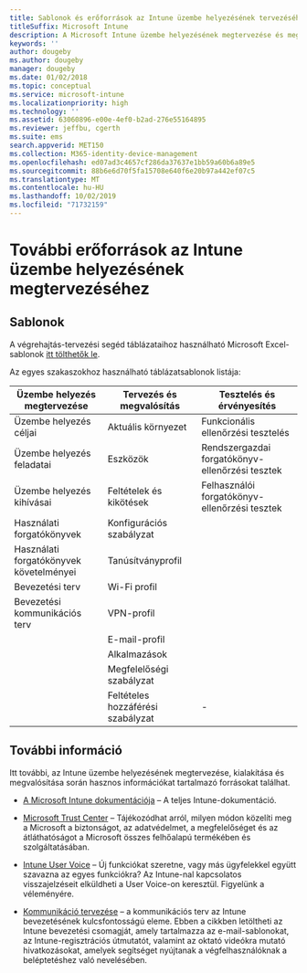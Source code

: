 ```yaml
---
title: Sablonok és erőforrások az Intune üzembe helyezésének tervezéséhez és megvalósításához
titleSuffix: Microsoft Intune
description: A Microsoft Intune üzembe helyezésének megtervezése és megvalósítása során hasznos Intune-információkra mutató hivatkozások.
keywords: ''
author: dougeby
ms.author: dougeby
manager: dougeby
ms.date: 01/02/2018
ms.topic: conceptual
ms.service: microsoft-intune
ms.localizationpriority: high
ms.technology: ''
ms.assetid: 63060896-e00e-4ef0-b2ad-276e55164895
ms.reviewer: jeffbu, cgerth
ms.suite: ems
search.appverid: MET150
ms.collection: M365-identity-device-management
ms.openlocfilehash: ed07ad3c4657cf286da37637e1bb59a60b6a89e5
ms.sourcegitcommit: 88b6e6d70f5fa15708e640f6e20b97a442ef07c5
ms.translationtype: MT
ms.contentlocale: hu-HU
ms.lasthandoff: 10/02/2019
ms.locfileid: "71732159"
---
```

# <a name="additional-resources-for-planning-your-intune-deployment"></a>További erőforrások az Intune üzembe helyezésének megtervezéséhez

## <a name="templates"></a>Sablonok

A végrehajtás-tervezési segéd táblázataihoz használható Microsoft Excel-sablonok [itt tölthetők le](https://gallery.technet.microsoft.com/Intune-deployment-planning-fae156c2?redir=0).

Az egyes szakaszokhoz használható táblázatsablonok listája:

|Üzembe helyezés megtervezése  |Tervezés és megvalósítás   |Tesztelés és érvényesítés |
|-----|----- |------|
| Üzembe helyezés céljai |Aktuális környezet|Funkcionális ellenőrzési tesztelés|
| Üzembe helyezés feladatai |Eszközök|Rendszergazdai forgatókönyv-ellenőrzési tesztek|
| Üzembe helyezés kihívásai |Feltételek és kikötések|Felhasználói forgatókönyv-ellenőrzési tesztek|
| Használati forgatókönyvek |Konfigurációs szabályzat| |
| Használati forgatókönyvek követelményei |Tanúsítványprofil| |
| Bevezetési terv |Wi-Fi profil| |
| Bevezetési kommunikációs terv|VPN-profil| |
| |  E-mail-profil | |
| | Alkalmazások | |
| | Megfelelőségi szabályzat | |
| | Feltételes hozzáférési szabályzat|-|

## <a name="further-reading"></a>További információ

Itt további, az Intune üzembe helyezésének megtervezése, kialakítása és megvalósítása során hasznos információkat tartalmazó forrásokat találhat.

- [A Microsoft Intune dokumentációja](http://docs.microsoft.com/intune/) – A teljes Intune-dokumentáció.

- [Microsoft Trust Center](https://www.microsoft.com/TrustCenter) – Tájékozódhat arról, milyen módon közelíti meg a Microsoft a biztonságot, az adatvédelmet, a megfelelőséget és az átláthatóságot a Microsoft összes felhőalapú termékében és szolgáltatásában.

- [Intune User Voice](https://microsoftintune.uservoice.com/) – Új funkciókat szeretne, vagy más ügyfelekkel együtt szavazna az egyes funkciókra? Az Intune-nal kapcsolatos visszajelzéseit elküldheti a User Voice-on keresztül. Figyelünk a véleményére.

- [Kommunikáció tervezése](../migration-guide-communication-plan.md) – a kommunikációs terv az Intune bevezetésének kulcsfontosságú eleme. Ebben a cikkben letöltheti az Intune bevezetési csomagját, amely tartalmazza az e-mail-sablonokat, az Intune-regisztrációs útmutatót, valamint az oktató videókra mutató hivatkozásokat, amelyek segítséget nyújtanak a végfelhasználóknak a beléptetéshez való nevelésében.
